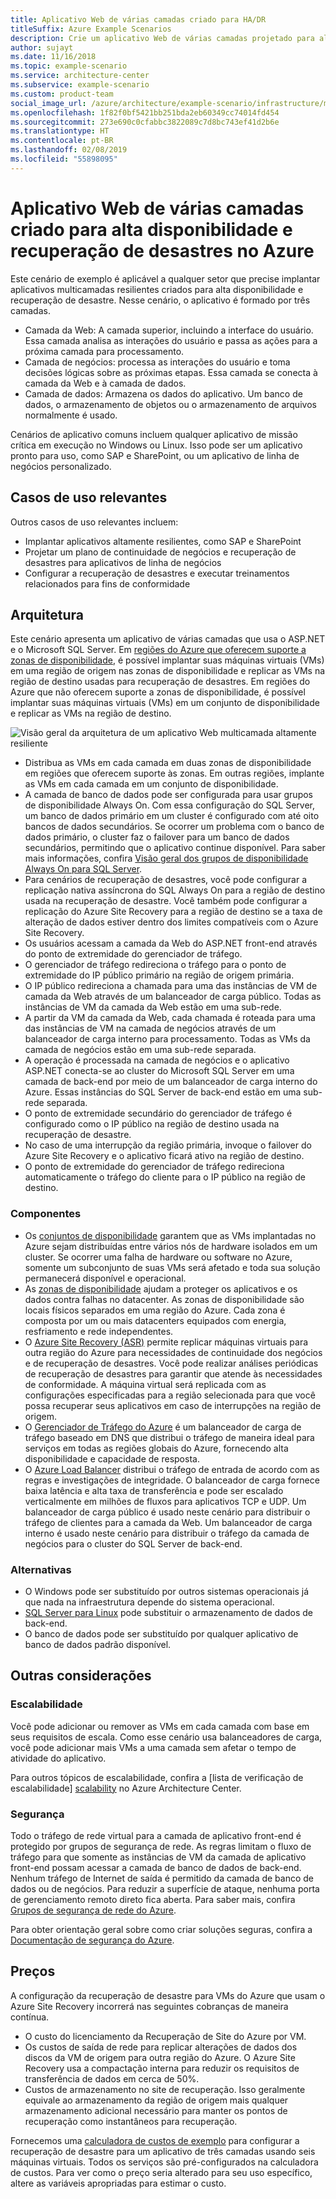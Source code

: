 ```yaml
---
title: Aplicativo Web de várias camadas criado para HA/DR
titleSuffix: Azure Example Scenarios
description: Crie um aplicativo Web de várias camadas projetado para alta disponibilidade e recuperação de desastres no Azure usando máquinas virtuais do Azure, conjuntos de disponibilidade, zonas de disponibilidade, Azure Site Recovery e Gerenciador de Tráfego do Azure.
author: sujayt
ms.date: 11/16/2018
ms.topic: example-scenario
ms.service: architecture-center
ms.subservice: example-scenario
ms.custom: product-team
social_image_url: /azure/architecture/example-scenario/infrastructure/media/arhitecture-disaster-recovery-multi-tier-app.png
ms.openlocfilehash: 1f82f0bf5421bb251bda2eb60349cc74014fd454
ms.sourcegitcommit: 273e690c0cfabbc3822089c7d8bc743ef41d2b6e
ms.translationtype: HT
ms.contentlocale: pt-BR
ms.lasthandoff: 02/08/2019
ms.locfileid: "55898095"
---
```

# <a name="multitier-web-application-built-for-high-availability-and-disaster-recovery-on-azure"></a>Aplicativo Web de várias camadas criado para alta disponibilidade e recuperação de desastres no Azure

Este cenário de exemplo é aplicável a qualquer setor que precise implantar aplicativos multicamadas resilientes criados para alta disponibilidade e recuperação de desastre. Nesse cenário, o aplicativo é formado por três camadas.

- Camada da Web: A camada superior, incluindo a interface do usuário. Essa camada analisa as interações do usuário e passa as ações para a próxima camada para processamento.
- Camada de negócios: processa as interações do usuário e toma decisões lógicas sobre as próximas etapas. Essa camada se conecta à camada da Web e à camada de dados.
- Camada de dados: Armazena os dados do aplicativo. Um banco de dados, o armazenamento de objetos ou o armazenamento de arquivos normalmente é usado.

Cenários de aplicativo comuns incluem qualquer aplicativo de missão crítica em execução no Windows ou Linux. Isso pode ser um aplicativo pronto para uso, como SAP e SharePoint, ou um aplicativo de linha de negócios personalizado.

## <a name="relevant-use-cases"></a>Casos de uso relevantes

Outros casos de uso relevantes incluem:

- Implantar aplicativos altamente resilientes, como SAP e SharePoint
- Projetar um plano de continuidade de negócios e recuperação de desastres para aplicativos de linha de negócios
- Configurar a recuperação de desastres e executar treinamentos relacionados para fins de conformidade

## <a name="architecture"></a>Arquitetura

Este cenário apresenta um aplicativo de várias camadas que usa o ASP.NET e o Microsoft SQL Server. Em [regiões do Azure que oferecem suporte a zonas de disponibilidade](/azure/availability-zones/az-overview#regions-that-support-availability-zones), é possível implantar suas máquinas virtuais (VMs) em uma região de origem nas zonas de disponibilidade e replicar as VMs na região de destino usadas para recuperação de desastres. Em regiões do Azure que não oferecem suporte a zonas de disponibilidade, é possível implantar suas máquinas virtuais (VMs) em um conjunto de disponibilidade e replicar as VMs na região de destino.

![Visão geral da arquitetura de um aplicativo Web multicamada altamente resiliente][architecture]

- Distribua as VMs em cada camada em duas zonas de disponibilidade em regiões que oferecem suporte às zonas. Em outras regiões, implante as VMs em cada camada em um conjunto de disponibilidade.
- A camada de banco de dados pode ser configurada para usar grupos de disponibilidade Always On. Com essa configuração do SQL Server, um banco de dados primário em um cluster é configurado com até oito bancos de dados secundários. Se ocorrer um problema com o banco de dados primário, o cluster faz o failover para um banco de dados secundários, permitindo que o aplicativo continue disponível. Para saber mais informações, confira [Visão geral dos grupos de disponibilidade Always On para SQL Server][docs-sql-always-on].
- Para cenários de recuperação de desastres, você pode configurar a replicação nativa assíncrona do SQL Always On para a região de destino usada na recuperação de desastre. Você também pode configurar a replicação do Azure Site Recovery para a região de destino se a taxa de alteração de dados estiver dentro dos limites compatíveis com o Azure Site Recovery.
- Os usuários acessam a camada da Web do ASP.NET front-end através do ponto de extremidade do gerenciador de tráfego.
- O gerenciador de tráfego redireciona o tráfego para o ponto de extremidade do IP público primário na região de origem primária.
- O IP público redireciona a chamada para uma das instâncias de VM de camada da Web através de um balanceador de carga público. Todas as instâncias de VM da camada da Web estão em uma sub-rede.
- A partir da VM da camada da Web, cada chamada é roteada para uma das instâncias de VM na camada de negócios através de um balanceador de carga interno para processamento. Todas as VMs da camada de negócios estão em uma sub-rede separada.
- A operação é processada na camada de negócios e o aplicativo ASP.NET conecta-se ao cluster do Microsoft SQL Server em uma camada de back-end por meio de um balanceador de carga interno do Azure. Essas instâncias do SQL Server de back-end estão em uma sub-rede separada.
- O ponto de extremidade secundário do gerenciador de tráfego é configurado como o IP público na região de destino usada na recuperação de desastre.
- No caso de uma interrupção da região primária, invoque o failover do Azure Site Recovery e o aplicativo ficará ativo na região de destino.
- O ponto de extremidade do gerenciador de tráfego redireciona automaticamente o tráfego do cliente para o IP público na região de destino.

### <a name="components"></a>Componentes

- Os [conjuntos de disponibilidade][docs-availability-sets] garantem que as VMs implantadas no Azure sejam distribuídas entre vários nós de hardware isolados em um cluster. Se ocorrer uma falha de hardware ou software no Azure, somente um subconjunto de suas VMs será afetado e toda sua solução permanecerá disponível e operacional.
- As [zonas de disponibilidade][docs-availability-zones] ajudam a proteger os aplicativos e os dados contra falhas no datacenter. As zonas de disponibilidade são locais físicos separados em uma região do Azure. Cada zona é composta por um ou mais datacenters equipados com energia, resfriamento e rede independentes.
- O [Azure Site Recovery (ASR)][docs-azure-site-recovery] permite replicar máquinas virtuais para outra região do Azure para necessidades de continuidade dos negócios e de recuperação de desastres. Você pode realizar análises periódicas de recuperação de desastres para garantir que atende às necessidades de conformidade. A máquina virtual será replicada com as configurações especificadas para a região selecionada para que você possa recuperar seus aplicativos em caso de interrupções na região de origem.
- O [Gerenciador de Tráfego do Azure][docs-traffic-manager] é um balanceador de carga de tráfego baseado em DNS que distribui o tráfego de maneira ideal para serviços em todas as regiões globais do Azure, fornecendo alta disponibilidade e capacidade de resposta.
- O [Azure Load Balancer][docs-load-balancer] distribui o tráfego de entrada de acordo com as regras e investigações de integridade. O balanceador de carga fornece baixa latência e alta taxa de transferência e pode ser escalado verticalmente em milhões de fluxos para aplicativos TCP e UDP. Um balanceador de carga público é usado neste cenário para distribuir o tráfego de clientes para a camada da Web. Um balanceador de carga interno é usado neste cenário para distribuir o tráfego da camada de negócios para o cluster do SQL Server de back-end.

### <a name="alternatives"></a>Alternativas

- O Windows pode ser substituído por outros sistemas operacionais já que nada na infraestrutura depende do sistema operacional.
- [SQL Server para Linux][docs-sql-server-linux] pode substituir o armazenamento de dados de back-end.
- O banco de dados pode ser substituído por qualquer aplicativo de banco de dados padrão disponível.

## <a name="other-considerations"></a>Outras considerações

### <a name="scalability"></a>Escalabilidade

Você pode adicionar ou remover as VMs em cada camada com base em seus requisitos de escala. Como esse cenário usa balanceadores de carga, você pode adicionar mais VMs a uma camada sem afetar o tempo de atividade do aplicativo.

Para outros tópicos de escalabilidade, confira a [lista de verificação de escalabilidade] [ scalability] no Azure Architecture Center.

### <a name="security"></a>Segurança

Todo o tráfego de rede virtual para a camada de aplicativo front-end é protegido por grupos de segurança de rede. As regras limitam o fluxo de tráfego para que somente as instâncias de VM da camada de aplicativo front-end possam acessar a camada de banco de dados de back-end. Nenhum tráfego de Internet de saída é permitido da camada de banco de dados ou de negócios. Para reduzir a superfície de ataque, nenhuma porta de gerenciamento remoto direto fica aberta. Para saber mais, confira [Grupos de segurança de rede do Azure][docs-nsg].

Para obter orientação geral sobre como criar soluções seguras, confira a [Documentação de segurança do Azure][security].

## <a name="pricing"></a>Preços

A configuração da recuperação de desastre para VMs do Azure que usam o Azure Site Recovery incorrerá nas seguintes cobranças de maneira contínua.

- O custo do licenciamento da Recuperação de Site do Azure por VM.
- Os custos de saída de rede para replicar alterações de dados dos discos da VM de origem para outra região do Azure. O Azure Site Recovery usa a compactação interna para reduzir os requisitos de transferência de dados em cerca de 50%.
- Custos de armazenamento no site de recuperação. Isso geralmente equivale ao armazenamento da região de origem mais qualquer armazenamento adicional necessário para manter os pontos de recuperação como instantâneos para recuperação.

Fornecemos uma [calculadora de custos de exemplo][calculator] para configurar a recuperação de desastre para um aplicativo de três camadas usando seis máquinas virtuais. Todos os serviços são pré-configurados na calculadora de custos. Para ver como o preço seria alterado para seu uso específico, altere as variáveis apropriadas para estimar o custo.

<!-- links -->
[architecture]: ./media/arhitecture-disaster-recovery-multi-tier-app.png
[autoscaling]: /azure/architecture/best-practices/auto-scaling
[availability]: ../../checklist/availability.md
[resiliency]: /azure/architecture/resiliency/
[security]: /azure/security/
[scalability]: /azure/architecture/checklist/scalability
[docs-availability-zones]: /azure/availability-zones/az-overview
[docs-load-balancer]: /azure/load-balancer/load-balancer-overview
[docs-nsg]: /azure/virtual-network/security-overview
[docs-vmss]: /azure/virtual-machine-scale-sets/overview
[docs-sql-always-on]: /sql/database-engine/availability-groups/windows/overview-of-always-on-availability-groups-sql-server
[docs-vmss-autoscale]: /azure/virtual-machine-scale-sets/virtual-machine-scale-sets-autoscale-overview
[docs-vnet]: /azure/virtual-network/virtual-networks-overview
[docs-sql-server-linux]: /sql/linux/sql-server-linux-overview?view=sql-server-linux-2017
[docs-traffic-manager]: /azure/traffic-manager/
[docs-azure-site-recovery]: /azure/site-recovery/azure-to-azure-quickstart/
[docs-availability-sets]: /azure/virtual-machines/windows/manage-availability/
[calculator]: https://azure.com/e/6835332265044d6d931d68c917979e6d/
